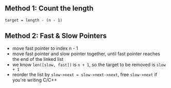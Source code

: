 ## Method 1: Count the length

`target = length - (n - 1)`

## Method 2: Fast & Slow Pointers

- move fast pointer to index n - 1
- move fast pointer and slow pointer together, until fast pointer reaches the end of the linked list
- we know `len([slow, fast])` is `n + 1`, so the target to be removed is `slow + 1`
- reorder the list by `slow->next = slow->next->next`, free `slow->next` if you're writing C/C++
